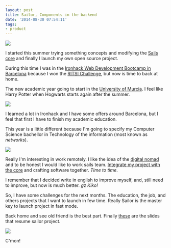 ```yaml
---
layout: post
title: Sailor, Components in the backend
date: '2014-08-30 07:54:11'
tags:
- product
---
```


![](https://avatars1.githubusercontent.com/u/8198912)

I started this summer trying something concepts and modifying the [Sails core](https://github.com/balderdashy/sails) and finally I launch my own open source project.

During this time I was in the [Ironhack Web Development Bootcamp in Barcelona](http://www.ironhack.com/) because I won the [RITSI Challenge](http://kikobeats.com/risti-challenge-ironhack), but now is time to back at home.

The new academic year going to start in the [University of Murcia](http://www.um.es/web/english/). I feel like Harry Potter when Hogwarts starts again after the summer.

![](http://i.imgur.com/pnTXyeN.jpg)

I learned a lot in Ironhack and I have some offers around Barcelona, but I feel that first I have to finish my academic education.

This year is a little different because I'm going to specify my Computer Science bachellor in Technology of the information (most known as *networks*).

![](https://i.imgur.com/3nnyMHA.jpg)

Really I'm interesting in work remotely. I like the idea of the [digital nomad](https://en.wikipedia.org/wiki/Digital_nomad) and to be honest I would like to work sails team. [Integrate my project with the core](https://github.com/balderdashy/sails/pull/2083) and crafting software together. *Time to time*.

I remember that I decided write in english to improve myself, and, still need to improve, but now is much better. *gz Kiko!*

So, I have some challenges for the next months. The education, the job, and others projects that I want to launch in few time. Really Sailor is the master key to launch project in fast mode.

Back home and see old friend is the best part. Finally [these](https://speakerdeck.com/kikobeats/sailor-components-in-the-backend) are the slides that resume sailor project.

![](http://i.imgur.com/8ejNwbK.png)

C'mon!
